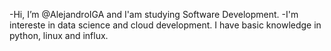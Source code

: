 -Hi, I’m @AlejandroIGA and I'am studying Software Development.
-I'm intereste in data science and cloud development. I have basic knowledge in python, linux and influx.

<!---
AlejandroIGA/AlejandroIGA is a ✨ special ✨ repository because its `README.md` (this file) appears on your GitHub profile.
You can click the Preview link to take a look at your changes.
--->
